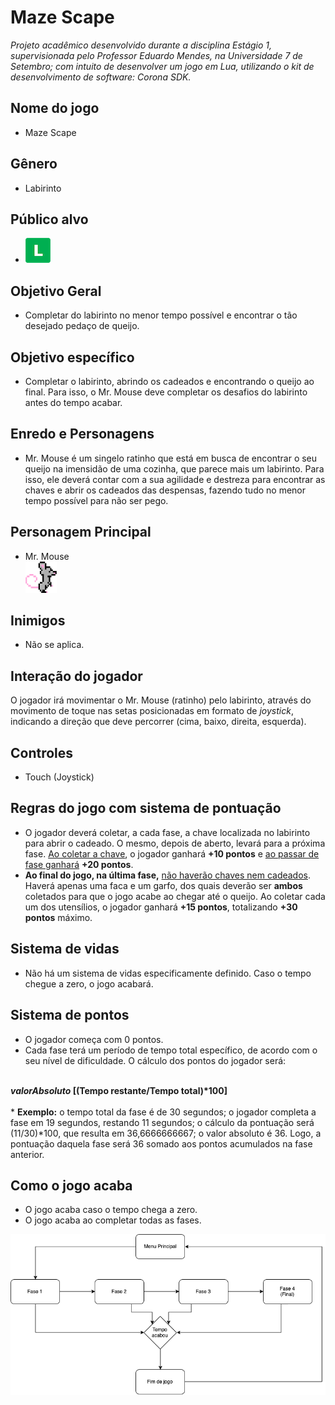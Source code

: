 # <b>Maze Scape</b>
<i>Projeto acadêmico desenvolvido durante a disciplina Estágio 1, supervisionada pelo Professor Eduardo Mendes, na Universidade 7 de Setembro; com intuito de desenvolver um jogo em Lua, utilizando o kit de desenvolvimento de software: Corona SDK.</i>
## <b>Nome do jogo</b>
* Maze Scape

## <b>Gênero</b>
* Labirinto

## <b>Público alvo</b>
* <img src="livre.png">

## <b>Objetivo Geral</b>
* Completar do labirinto no menor tempo possível e encontrar o tão desejado pedaço de queijo.


## <b>Objetivo específico</b>
* Completar o labirinto, abrindo os cadeados e encontrando o queijo ao final. Para isso, o Mr. Mouse deve completar os desafios do labirinto antes do tempo acabar.

## <b>Enredo e Personagens</b>
* Mr. Mouse é um singelo ratinho que está em busca de encontrar o seu queijo na imensidão de uma cozinha, que parece mais um labirinto. Para isso, ele deverá contar com a sua agilidade e destreza para encontrar as chaves e abrir os cadeados das despensas, fazendo tudo no menor tempo possível para não ser pego.

## <b>Personagem Principal</b>
* Mr. Mouse
</br><img src="ui/mouse.png" style="max-width: 50px">

## <b>Inimigos</b>
* Não se aplica.

## <b>Interação do jogador</b>
O jogador irá movimentar o Mr. Mouse (ratinho) pelo labirinto, através do movimento de toque nas setas posicionadas em formato de <i>joystick</i>, indicando a direção que deve percorrer (cima, baixo, direita, esquerda).

## <b>Controles</b>
* Touch (Joystick)

## <b>Regras do jogo com sistema de pontuação</b>
* O jogador deverá coletar, a cada fase, a chave localizada no labirinto para abrir o cadeado. O mesmo, depois de aberto, levará para a próxima fase. <u>Ao coletar a chave</u>, o jogador ganhará <b>+10 pontos</b> e <u>ao passar de fase ganhará</u> <b>+20 pontos</b>.
* <b>Ao final do jogo, na última fase,</b> <u>não haverão chaves nem cadeados</u>. Haverá apenas uma faca e um garfo, dos quais deverão ser <b>ambos</b> coletados para que o jogo acabe ao chegar até o queijo. Ao coletar cada um dos utensílios, o jogador ganhará <b>+15 pontos</b>, totalizando <b>+30 pontos</b> máximo.

## <b>Sistema de vidas</b>
* Não há um sistema de vidas especificamente definido. Caso o tempo chegue a zero, o jogo acabará.

## <b>Sistema de pontos</b>
* O jogador começa com 0 pontos.
* Cada fase terá um período de tempo total específico, de acordo com o seu nível de dificuldade. O cálculo dos pontos do jogador será:
<br><br>
<b>
    <i>valorAbsoluto</i>
    [(Tempo restante/Tempo total)*100]
</b>
<br><br>
* <b>Exemplo:</b> o tempo total da fase é de 30 segundos; o jogador completa a fase em 19 segundos, restando 11 segundos; o cálculo da pontuação será (11/30)*100, que resulta em 36,6666666667; o valor absoluto é 36. Logo, a pontuação daquela fase será 36 somado aos pontos acumulados na fase anterior.

## <b>Como o jogo acaba</b>
* O jogo acaba caso o tempo chega a zero.
* O jogo acaba ao completar todas as fases.

<img src="FluxDiagramMazeScapeScenes.png">